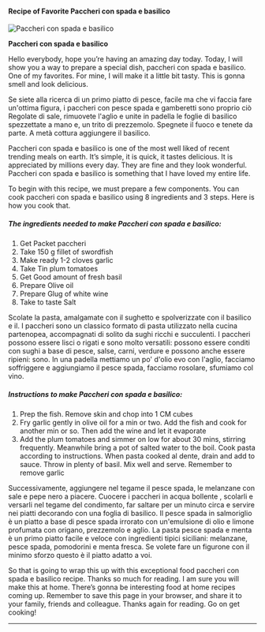             

#### Recipe of Favorite Paccheri con spada e basilico

![Paccheri con spada e basilico](https://img-global.cpcdn.com/recipes/e8cec3935b367fd4/751x532cq70/paccheri-con-spada-e-basilico-recipe-main-photo.jpg)

**Paccheri con spada e basilico**

Hello everybody, hope you’re having an amazing day today. Today, I will show you a way to prepare a special dish, paccheri con spada e basilico. One of my favorites. For mine, I will make it a little bit tasty. This is gonna smell and look delicious.

Se siete alla ricerca di un primo piatto di pesce, facile ma che vi faccia fare un'ottima figura, i paccheri con pesce spada e gamberetti sono proprio ciò Regolate di sale, rimuovete l'aglio e unite in padella le foglie di basilico spezzettate a mano e, un trito di prezzemolo. Spegnete il fuoco e tenete da parte. A metà cottura aggiungere il basilico.

Paccheri con spada e basilico is one of the most well liked of recent trending meals on earth. It’s simple, it is quick, it tastes delicious. It is appreciated by millions every day. They are fine and they look wonderful. Paccheri con spada e basilico is something that I have loved my entire life.

To begin with this recipe, we must prepare a few components. You can cook paccheri con spada e basilico using 8 ingredients and 3 steps. Here is how you cook that.

##### The ingredients needed to make Paccheri con spada e basilico:

1.  Get Packet paccheri
2.  Take 150 g fillet of swordfish
3.  Make ready 1-2 cloves garlic
4.  Take Tin plum tomatoes
5.  Get Good amount of fresh basil
6.  Prepare Olive oil
7.  Prepare Glug of white wine
8.  Take to taste Salt

Scolate la pasta, amalgamate con il sughetto e spolverizzate con il basilico e il. I paccheri sono un classico formato di pasta utilizzato nella cucina partenopea, accompagnati di solito da sughi ricchi e succulenti. I paccheri possono essere lisci o rigati e sono molto versatili: possono essere conditi con sughi a base di pesce, salse, carni, verdure e possono anche essere ripieni: sono. In una padella mettiamo un po' d'olio evo con l'aglio, facciamo soffriggere e aggiungiamo il pesce spada, facciamo rosolare, sfumiamo col vino.

##### Instructions to make Paccheri con spada e basilico:

1.  Prep the fish. Remove skin and chop into 1 CM cubes
2.  Fry garlic gently in olive oil for a min or two. Add the fish and cook for another min or so. Then add the wine and let it evaporate
3.  Add the plum tomatoes and simmer on low for about 30 mins, stirring frequently. Meanwhile bring a pot of salted water to the boil. Cook pasta according to instructions. When pasta cooked al dente, drain and add to sauce. Throw in plenty of basil. Mix well and serve. Remember to remove garlic

Successivamente, aggiungere nel tegame il pesce spada, le melanzane con sale e pepe nero a piacere. Cuocere i paccheri in acqua bollente , scolarli e versarli nel tegame del condimento, far saltare per un minuto circa e servire nei piatti decorando con una foglia di basilico. Il pesce spada in salmoriglio è un piatto a base di pesce spada irrorato con un'emulsione di olio e limone profumata con origano, prezzemolo e aglio. La pasta pesce spada e menta è un primo piatto facile e veloce con ingredienti tipici siciliani: melanzane, pesce spada, pomodorini e menta fresca. Se volete fare un figurone con il minimo sforzo questo è il piatto adatto a voi.

So that is going to wrap this up with this exceptional food paccheri con spada e basilico recipe. Thanks so much for reading. I am sure you will make this at home. There’s gonna be interesting food at home recipes coming up. Remember to save this page in your browser, and share it to your family, friends and colleague. Thanks again for reading. Go on get cooking!

* * *